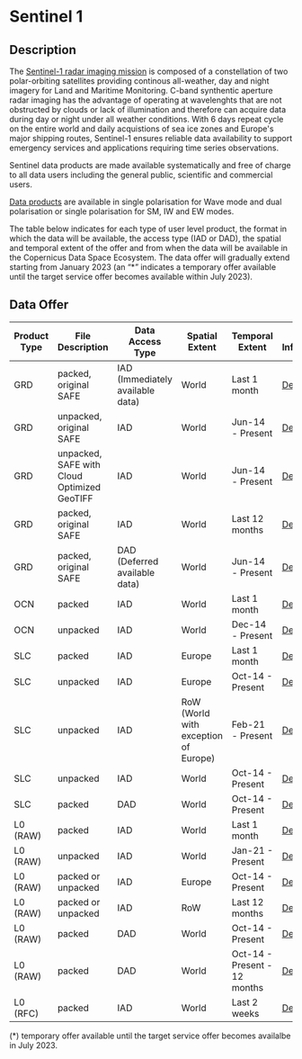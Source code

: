 # Sentinel 1


## Description
The [Sentinel-1 radar imaging mission](https://sentinels.copernicus.eu/web/sentinel/missions/sentinel-1) is composed of a constellation of two polar-orbiting satellites providing continous all-weather, day and night imagery for Land and Maritime Monitoring. C-band synthentic aperture radar imaging has the advantage of operating at wavelenghts that are not obstructed by clouds or lack of illumination and therefore can acquire data during day or night under all weather conditions. With 6 days repeat cycle on the entire world and daily acquistions of sea ice zones and Europe's major shipping routes, Sentinel-1 ensures reliable data availability to support emergency services and applications requiring time series observations. 

Sentinel data products are made available systematically and free of charge to all data users including the general public, scientific and commercial users. 

[Data products](https://sentinels.copernicus.eu/web/sentinel/missions/sentinel-1/data-products) are available in single polarisation for Wave mode and dual polarisation or single polarisation for SM, IW and EW modes.

The table below indicates for each type of user level product, the format in which the data will be available, the access type (IAD or DAD), the spatial and temporal extent of the offer and from when the data will be available in the Copernicus Data Space Ecosystem. 
The data offer will gradually extend starting from January 2023 (an “*” indicates a temporary offer available until the target service offer becomes available within July 2023). 

## Data Offer

|Product Type| File Description| Data Access Type | Spatial Extent | Temporal Extent | More Information | Available from |
|------------ | ---------------------- | ---------------------- | ------------ | ------------ | ------------| -----------|
|GRD | packed, original SAFE | IAD (Immediately available data) | World | Last 1 month | [Details](https://sentinels.copernicus.eu/web/sentinel/user-guides/sentinel-1-sar/product-types-processing-levels/level-1)| Jan-23|
|GRD | unpacked, original SAFE | IAD | World | Jun-14 - Present | [Details](https://sentinels.copernicus.eu/web/sentinel/user-guides/sentinel-1-sar/product-types-processing-levels/level-1)| Jan-23(*)|
|GRD | unpacked, SAFE with Cloud Optimized GeoTIFF | IAD | World | Jun-14 - Present | [Details](https://sentinels.copernicus.eu/web/sentinel/user-guides/sentinel-1-sar/product-types-processing-levels/level-1)| Jul-23|
|GRD | packed, original SAFE | IAD | World | Last 12 months | [Details](https://sentinels.copernicus.eu/web/sentinel/user-guides/sentinel-1-sar/product-types-processing-levels/level-1)| Jul-23|
|GRD | packed, original SAFE | DAD (Deferred available data) | World | Jun-14 - Present | [Details](https://sentinels.copernicus.eu/web/sentinel/user-guides/sentinel-1-sar/product-types-processing-levels/level-1)| Jul-23|
|OCN | packed | IAD | World | Last 1 month | [Details](https://sentinels.copernicus.eu/web/sentinel/user-guides/sentinel-1-sar/product-types-processing-levels/level-2)| Jan-23|
|OCN | unpacked | IAD | World | Dec-14 - Present | [Details](https://sentinels.copernicus.eu/web/sentinel/user-guides/sentinel-1-sar/product-types-processing-levels/level-2)| Jan-23|
|SLC | packed | IAD | Europe | Last 1 month | [Details](https://sentinels.copernicus.eu/web/sentinel/user-guides/sentinel-1-sar/product-types-processing-levels/level-1)| Jan-23|
|SLC | unpacked | IAD | Europe | Oct-14 - Present | [Details](https://sentinels.copernicus.eu/web/sentinel/user-guides/sentinel-1-sar/product-types-processing-levels/level-1)| Jan-23(*)|
|SLC | unpacked | IAD | RoW (World with exception of Europe) | Feb-21 - Present | [Details](https://sentinels.copernicus.eu/web/sentinel/user-guides/sentinel-1-sar/product-types-processing-levels/level-1)| Jan-23(*)|
|SLC | unpacked | IAD | World | Oct-14 - Present | [Details](https://sentinels.copernicus.eu/web/sentinel/user-guides/sentinel-1-sar/product-types-processing-levels/level-1)| Jul-23|
|SLC | packed | DAD | World | Oct-14 - Present | [Details](https://sentinels.copernicus.eu/web/sentinel/user-guides/sentinel-1-sar/product-types-processing-levels/level-1)| Jul-23|
|L0 (RAW) | packed | IAD | World | Last 1 month | [Details](https://sentinels.copernicus.eu/web/sentinel/user-guides/sentinel-1-sar/product-types-processing-levels/level-0)| Jan-23|
|L0 (RAW) | unpacked | IAD | World | Jan-21 - Present | [Details](https://sentinels.copernicus.eu/web/sentinel/user-guides/sentinel-1-sar/product-types-processing-levels/level-0)| Jan-23(*)|
|L0 (RAW) | packed or unpacked | IAD | Europe | Oct-14 - Present | [Details](https://sentinels.copernicus.eu/web/sentinel/user-guides/sentinel-1-sar/product-types-processing-levels/level-0)| Jul-23|
|L0 (RAW) | packed or unpacked | IAD | RoW | Last 12 months| [Details](https://sentinels.copernicus.eu/web/sentinel/user-guides/sentinel-1-sar/product-types-processing-levels/level-0)| Jul-23|
|L0 (RAW) | packed | DAD | World | Oct-14 - Present | [Details](https://sentinels.copernicus.eu/web/sentinel/user-guides/sentinel-1-sar/product-types-processing-levels/level-0)| Jan-23(*)|
|L0 (RAW) | packed | DAD | World | Oct-14 - Present - 12 months | [Details](https://sentinels.copernicus.eu/web/sentinel/user-guides/sentinel-1-sar/product-types-processing-levels/level-0)| Jul-23|
|L0 (RFC) | packed | IAD | World | Last 2 weeks | [Details](https://sentinels.copernicus.eu/web/sentinel/user-guides/sentinel-1-sar/product-types-processing-levels/level-0)| Oct-23|

(*) temporary offer available until the target service offer becomes availalbe in July 2023.